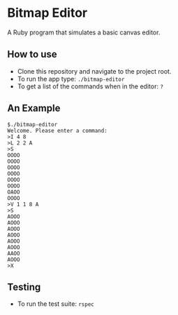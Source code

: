 # Bitmap Editor

A Ruby program that simulates a basic canvas editor.

## How to use

- Clone this repository and navigate to the project root.
- To run the app type: `./bitmap-editor`
- To get a list of the commands when in the editor: `?`

## An Example

```
$./bitmap-editor
Welcome. Please enter a command:
>I 4 8
>L 2 2 A
>S
OOOO
OOOO
OOOO
OOOO
OOOO
OOOO
OAOO
OOOO
>V 1 1 8 A
>S
AOOO
AOOO
AOOO
AOOO
AOOO
AOOO
AAOO
AOOO
>X
```

## Testing

- To run the test suite: `rspec`
